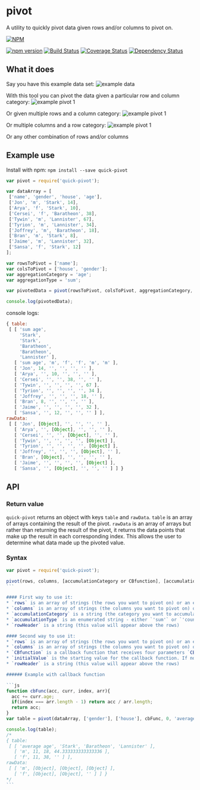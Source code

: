 # pivot

A utility to quickly pivot data given rows and/or columns to pivot on.

[![NPM](https://nodei.co/npm/quick-pivot.png?downloads=true&downloadRank=true&stars=true)](https://nodei.co/npm/quick-pivot/)

[![npm version](https://badge.fury.io/js/quick-pivot.svg)](https://badge.fury.io/js/quick-pivot)
[![Build Status](https://img.shields.io/travis/pat310/quick-pivot.svg)](https://travis-ci.org/pat310/quick-pivot)
[![Coverage Status](https://coveralls.io/repos/github/pat310/quick-pivot/badge.svg?branch=addingCoveralls)](https://coveralls.io/github/pat310/quick-pivot?branch=addingCoveralls)
[![Dependency Status](https://img.shields.io/david/pat310/quick-pivot.svg?style=flat-square)](https://david-dm.org/pat310/quick-pivot)

## What it does
Say you have this example data set:
![example data](http://imgur.com/GysbXmx)

With this tool you can pivot the data given a particular row and column category:
![example pivot 1](http://imgur.com/NTHGU6t)

Or given multiple rows and a column category:
![example pivot 1](http://imgur.com/02TtZTD)

Or multiple columns and a row category:
![example pivot 1](http://imgur.com/jeeFXS4)

Or any other combination of rows and/or columns

## Example use
Install with npm:
`npm install --save quick-pivot`


```js
var pivot = require('quick-pivot');

var dataArray = [
 ['name', 'gender', 'house', 'age'],
 ['Jon', 'm', 'Stark', 14],
 ['Arya', 'f', 'Stark', 10],
 ['Cersei', 'f', 'Baratheon', 38],
 ['Tywin', 'm', 'Lannister', 67],
 ['Tyrion', 'm', 'Lannister', 34],
 ['Joffrey', 'm', 'Baratheon', 18],
 ['Bran', 'm', 'Stark', 8],
 ['Jaime', 'm', 'Lannister', 32],
 ['Sansa', 'f', 'Stark', 12]
];

var rowsToPivot = ['name'];
var colsToPivot = ['house', 'gender'];
var aggregationCategory = 'age';
var aggregationType = 'sum';

var pivotedData = pivot(rowsToPivot, colsToPivot, aggregationCategory, aggregationType);

console.log(pivotedData);
```

console logs:
```js
{ table:
 [ [ 'sum age',
     'Stark',
     'Stark',
     'Baratheon',
     'Baratheon',
     'Lannister' ],
   [ 'sum age', 'm', 'f', 'f', 'm', 'm' ],
   [ 'Jon', 14, '', '', '', '' ],
   [ 'Arya', '', 10, '', '', '' ],
   [ 'Cersei', '', '', 38, '', '' ],
   [ 'Tywin', '', '', '', '', 67 ],
   [ 'Tyrion', '', '', '', '', 34 ],
   [ 'Joffrey', '', '', '', 18, '' ],
   [ 'Bran', 8, '', '', '', '' ],
   [ 'Jaime', '', '', '', '', 32 ],
   [ 'Sansa', '', 12, '', '', '' ] ],
rawData:
 [ [ 'Jon', [Object], '', '', '', '' ],
   [ 'Arya', '', [Object], '', '', '' ],
   [ 'Cersei', '', '', [Object], '', '' ],
   [ 'Tywin', '', '', '', '', [Object] ],
   [ 'Tyrion', '', '', '', '', [Object] ],
   [ 'Joffrey', '', '', '', [Object], '' ],
   [ 'Bran', [Object], '', '', '', '' ],
   [ 'Jaime', '', '', '', '', [Object] ],
   [ 'Sansa', '', [Object], '', '', '' ] ] }
```

## API
### Return value
`quick-pivot` returns an object with keys `table` and `rawData`.  `table` is an array of arrays containing the result of the pivot. `rawData` is an array of arrays but rather than returning the result of the pivot, it returns the data points that make up the result in each corresponding index.  This allows the user to determine what data made up the pivoted value.

### Syntax
````js
var pivot = require('quick-pivot');

pivot(rows, columns, [accumulationCategory or CBfunction], [accumulationType or initialValue], rowHeader); 
```

#### First way to use it:
* `rows` is an array of strings (the rows you want to pivot on) or an empty array **required**
* `columns` is an array of strings (the columns you want to pivot on) or an empty array **required**
* `accumulationCategory` is a string (the category you want to accumulate values for) **required**
* `accumulationType` is an enumerated string - either `'sum'` or `'count'` (the type of accumulation you want to perform). If no type is selected, `'count'` is chosen by default 
* `rowHeader` is a string (this value will appear above the rows)

#### Second way to use it:
* `rows` is an array of strings (the rows you want to pivot on) or an empty array **required**
* `columns` is an array of strings (the columns you want to pivot on) or an empty array **required**
* `CBfunction` is a callback function that receives four parameters `CBfunction(acc, curr, index, arr)` where `acc` is an accumulation value, `curr` is the current element being processed, `index` is the index of the current element being processed and `arr` is the array that is being acted on. This function must return the accumulation value (this is very similar to javascript's `.reduce`) **required**
* `initialValue` is the starting value for the callback function. If no starting value is selected, `0` is used by default.
* `rowHeader` is a string (this value will appear above the rows)

###### Example with callback function

```js
function cbFunc(acc, curr, index, arr){
  acc += curr.age;
  if(index === arr.length - 1) return acc / arr.length;
  return acc;
}
var table = pivot(dataArray, ['gender'], ['house'], cbFunc, 0, 'average age');

console.log(table);
/*
{ table:
 [ [ 'average age', 'Stark', 'Baratheon', 'Lannister' ],
   [ 'm', 11, 18, 44.333333333333336 ],
   [ 'f', 11, 38, '' ] ],
rawData:
 [ [ 'm', [Object], [Object], [Object] ],
   [ 'f', [Object], [Object], '' ] ] }
*/
```
